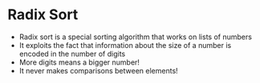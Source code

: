# Radix Sort

* Radix sort is a special sorting algorithm that works on lists of numbers
* It exploits the fact that information about the size of a number is encoded in the number of digits
* More digits means a bigger number!
* It never makes comparisons between elements!
